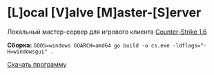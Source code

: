 # [L]ocal [V]alve [M]aster-[S]erver

Локальный мастер-сервер для игрового клиента [Counter-Strike 1.6](https://store.steampowered.com/app/10/CounterStrike/)

**Сборка:**
`GOOS=windows GOARCH=amd64 go build -o cs.exe -ldflags="-H=windowsgui" .`

[Скачать программу](https://github.com/geckomd/lvms/releases)
